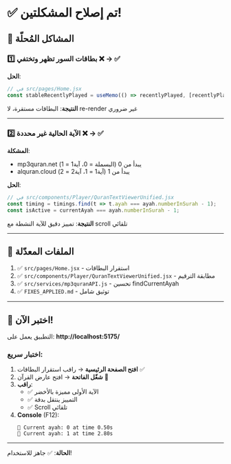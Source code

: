 # ✅ تم إصلاح المشكلتين!

## 🎯 المشاكل المُحلّة

### 1️⃣ بطاقات السور تظهر وتختفي ❌ → ✅

**الحل**:
```javascript
// في src/pages/Home.jsx
const stableRecentlyPlayed = useMemo(() => recentlyPlayed, [recentlyPlayed.length]);
```

**النتيجة**: البطاقات مستقرة، لا re-render غير ضروري

---

### 2️⃣ الآية الحالية غير محددة ❌ → ✅

**المشكلة**: 
- mp3quran.net يبدأ من 0 (البسملة = 0، آية1 = 1)
- alquran.cloud يبدأ من 1 (آية1 = 1، آية2 = 2)

**الحل**:
```javascript
// في src/components/Player/QuranTextViewerUnified.jsx
const timing = timings.find(t => t.ayah === ayah.numberInSurah - 1);
const isActive = currentAyah === ayah.numberInSurah - 1;
```

**النتيجة**: تمييز دقيق للآية النشطة مع scroll تلقائي

---

## 📁 الملفات المعدّلة

1. ✅ `src/pages/Home.jsx` - استقرار البطاقات
2. ✅ `src/components/Player/QuranTextViewerUnified.jsx` - مطابقة الترقيم
3. ✅ `src/services/mp3quranAPI.js` - تحسين findCurrentAyah
4. ✅ `FIXES_APPLIED.md` - توثيق شامل

---

## 🧪 اختبر الآن!

التطبيق يعمل على: **http://localhost:5175/**

### اختبار سريع:

1. **افتح الصفحة الرئيسية** → راقب استقرار البطاقات ✅
2. **شغّل الفاتحة** → افتح عارض القرآن 📖
3. **راقب**: 
   - ✅ الآية الأولى مميزة بالأخضر
   - ✅ التمييز ينتقل بدقة
   - ✅ Scroll تلقائي
4. **Console** (F12):
   ```
   🎯 Current ayah: 0 at time 0.50s
   🎯 Current ayah: 1 at time 2.80s
   ```

---

**الحالة**: ✅ جاهز للاستخدام!
